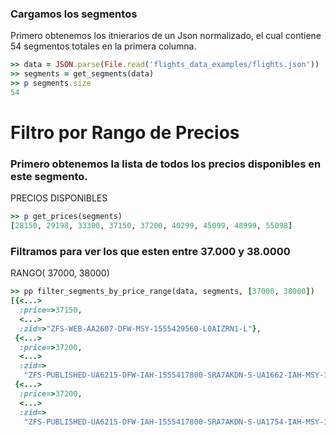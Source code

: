 <!--
Load the necessary libraries
>> require_relative '../../tool/filter_and_sort_functions_for_segments.rb'
<...>

-->

### Cargamos los segmentos

Primero obtenemos los itnierarios de un Json normalizado, el cual contiene 54 segmentos totales en la
primera columna.
```ruby
>> data = JSON.parse(File.read('flights_data_examples/flights.json'))
>> segments = get_segments(data)
>> p segments.size
54
```


# Filtro por Rango de Precios

### Primero obtenemos la lista de todos los precios disponibles en este segmento. 

PRECIOS DISPONIBLES
```ruby
>> p get_prices(segments)
[28150, 29198, 33300, 37150, 37200, 40299, 45099, 48999, 55098]

```

### Filtramos para ver los que esten entre 37.000 y 38.0000

RANGO( 37000, 38000)
```ruby
>> pp filter_segments_by_price_range(data, segments, [37000, 38000])
[{<...>
  :price=>37150,
  <...>
  :zid=>"ZFS-WEB-AA2607-DFW-MSY-1555429560-L0AIZRN1-L"},
 {<...>
  :price=>37200,
  <...>
  :zid=>
   "ZFS-PUBLISHED-UA6215-DFW-IAH-1555417800-SRA7AKDN-S-UA1662-IAH-MSY-1555426020-SRA7AKDN-S"},
 {<...>
  :price=>37200,
  <...>
  :zid=>
   "ZFS-PUBLISHED-UA6215-DFW-IAH-1555417800-SRA7AKDN-S-UA1754-IAH-MSY-1555434000-SRA7AKDN-S"}]

```
